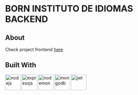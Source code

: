 # BORN INSTITUTO DE IDIOMAS BACKEND

## About

Check project frontend [here](https://github.com/williameiji/born-frontend)

## Built With

<img align="left" alt="nodejs" width="50px" src="https://user-images.githubusercontent.com/86417618/176681309-68f060af-d966-44b1-9fa6-486ed2248bad.svg" />
<img align="left" alt="expressjs" width="50px" src="https://user-images.githubusercontent.com/86417618/176681476-9f13d771-9818-463b-8797-8fc66ddfe9c8.svg" />
<img align="left" alt="nodemon" width="50px" src="https://user-images.githubusercontent.com/86417618/176682681-ab9eea39-7652-451a-8808-e05715c3fdc8.svg" />
<img align="left" alt="mongodb" width="50px" src="https://user-images.githubusercontent.com/86417618/176682888-ff8a4d6a-2f3a-4f55-9e39-dcac0ed10371.svg" />
<img align="left" alt="jwt" width="50px" src="https://user-images.githubusercontent.com/86417618/179514509-3c127ae8-9ade-4829-9b33-5fa1dfeb674e.svg" />

